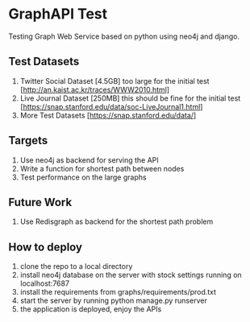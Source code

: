 # GraphAPI Test 
Testing Graph Web Service based on python using neo4j and django.

## Test Datasets
1. Twitter Social Dataset [4.5GB] too large for the initial test [http://an.kaist.ac.kr/traces/WWW2010.html]
2. Live Journal Dataset [250MB] this should be fine for the initial test [https://snap.stanford.edu/data/soc-LiveJournal1.html]
3. More Test Datasets [https://snap.stanford.edu/data/]

## Targets
1. Use neo4j as backend for serving the API
2. Write a function for shortest path between nodes
3. Test performance on the large graphs

## Future Work
1. Use Redisgraph as backend for the shortest path problem

## How to deploy
1. clone the repo to a local directory
2. install neo4j database on the server with stock settings running on localhost:7687
3. install the requirements from graphs/requirements/prod.txt
4. start the server by running python manage.py runserver
5. the application is deployed, enjoy the APIs
